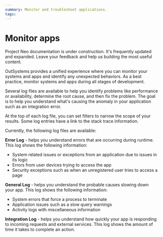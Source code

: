 ```yaml
---
summary: Monitor and troubleshoot applications.
tags: 
---
```


# Monitor apps

<div class="info" markdown="1">

Project Neo documentation is under construction. It's frequently updated and expanded. Leave your feedback and help us building the most useful content.

</div>

OutSystems provides a unified experience where you can monitor your systems and apps and identify any unexpected behaviors. As a best practice, monitor systems and apps during all stages of development.

Several log files are available to help you identify problems like performance or availability, determine the root cause, and then fix the problem. The goal is to help you understand what's causing the anomaly in your application such as an integration error.

At the top of each log file, you can set filters to narrow the scope of your results. Some log entries have a link to the stack trace information.

Currently, the following log files are available:

**Error Log** - helps you understand errors that are occurring during runtime. This log shows the following information:

* System related issues or exceptions from an application due to issues in its logic
* Errors from user devices trying to access the app
* Security exceptions such as when an unregistered user tries to access a page

**General Log** - helps you understand the probable causes slowing down your app. This log shows the following information:

* System errors that force a process to terminate
* Application issues such as a slow query warnings
* Activity logs with miscellaneous information 

**Integration Log** - helps you understand how quickly your app is responding to incoming requests and external services. This log shows the amount of time it takes to complete an action.
